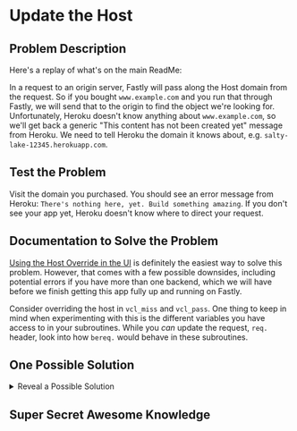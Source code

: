 # Update the Host

## Problem Description

Here's a replay of what's on the main ReadMe:

In a request to an origin server, Fastly will pass along the Host domain from the request. So if you bought `www.example.com` and you run that through Fastly, we will send that to the origin to find the object we're looking for. Unfortunately, Heroku doesn't know anything about `www.example.com`, so we'll get back a generic "This content has not been created yet" message from Heroku. We need to tell Heroku the domain it knows about, e.g. `salty-lake-12345.herokuapp.com`.

## Test the Problem

Visit the domain you purchased. You should see an error message from Heroku: `There's nothing here, yet. Build something amazing`. If you don't see your app yet, Heroku doesn't know where to direct your request.

## Documentation to Solve the Problem

[Using the Host Override in the UI](https://docs.fastly.com/guides/basic-configuration/specifying-an-override-host) is definitely the easiest way to solve this problem. However, that comes with a few possible downsides, including potential errors if you have more than one backend, which we will have before we finish getting this app fully up and running on Fastly.

Consider overriding the host in `vcl_miss` and `vcl_pass`. One thing to keep in mind when experimenting with this is the different variables you have access to in your subroutines. While you _can_ update the request, `req.` header, look into how `bereq.` would behave in these subroutines.

## One Possible Solution

<details><summary>Reveal a Possible Solution</summary>
My Solution

```perl
if (req.backend == F_heroku) {
  set bereq.http.host = "salty-lake-12345.herokuapp.com";
}
```
</details>

## Super Secret Awesome Knowledge

